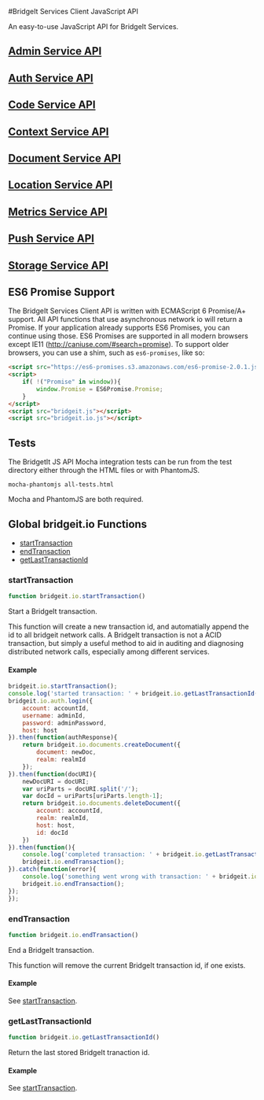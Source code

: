 #BridgeIt Services Client JavaScript API

An easy-to-use JavaScript API for BridgeIt Services.

## [Admin Service API](docs/bridgeit-admin-service.md)

## [Auth Service API](docs/bridgeit-auth-service.md)

## [Code Service API](docs/bridgeit-code-service.md)

## [Context Service API](docs/bridgeit-context-service.md)

## [Document Service API](docs/bridgeit-docs-service.md)

## [Location Service API](docs/bridgeit-location-service.md)

## [Metrics Service API](docs/bridgeit-metrics-service.md)

## [Push Service API](docs/bridgeit-push-service.md)

## [Storage Service API](docs/bridgeit-storage-service.md)

## ES6 Promise Support

The BridgeIt Services Client API is written with ECMAScript 6 Promise/A+ support. All API functions that use asynchronous network io will return a Promise. If your application already supports ES6 Promises, you can continue using those. ES6 Promises are supported in all modern browsers except IE11 (http://caniuse.com/#search=promise). To support older browsers, you can use a shim, such as `es6-promises`, like so:

```html
<script src="https://es6-promises.s3.amazonaws.com/es6-promise-2.0.1.js"></script>
<script>
    if( !("Promise" in window)){
        window.Promise = ES6Promise.Promise;
    }
</script>
<script src="bridgeit.js"></script>
<script src="bridgeit.io.js"></script>
```

## Tests

The BridgetIt JS API Mocha integration tests can be run from the test directory either through the HTML files or with PhantomJS.

```
mocha-phantomjs all-tests.html
```

Mocha and PhantomJS are both required.

## Global bridgeit.io Functions

* [startTransaction](#startTransaction)
* [endTransaction](#endTransaction)
* [getLastTransactionId](#getLastTransactionId)

### <a name="startTransaction"></a>startTransaction

```javascript
function bridgeit.io.startTransaction()
```

Start a BridgeIt transaction.

This function will create a new transaction id, and automatially append the id to all bridgeit network calls. A BridgeIt transaction is not a ACID transaction, but simply a useful method to aid in 
auditing and diagnosing distributed network calls, especially among different services.

#### Example

```javascript
bridgeit.io.startTransaction();
console.log('started transaction: ' + bridgeit.io.getLastTransactionId());
bridgeit.io.auth.login({
	account: accountId,
	username: adminId,
	password: adminPassword,
	host: host
}).then(function(authResponse){
	return bridgeit.io.documents.createDocument({
		document: newDoc,
		realm: realmId
	});
}).then(function(docURI){
	newDocURI = docURI;
	var uriParts = docURI.split('/');
	var docId = uriParts[uriParts.length-1];
	return bridgeit.io.documents.deleteDocument({
		account: accountId,
		realm: realmId,
		host: host,
		id: docId
	})
}).then(function(){
	console.log('completed transaction: ' + bridgeit.io.getLastTransactionId());
	bridgeit.io.endTransaction();
}).catch(function(error){
	console.log('something went wrong with transaction: ' + bridgeit.io.getLastTransactionId());
	bridgeit.io.endTransaction();
});
});
```

### <a name="endTransaction"></a>endTransaction

```javascript
function bridgeit.io.endTransaction()
```

End a BridgeIt transaction.

This function will remove the current BridgeIt transaction id, if one exists.

#### Example

See [startTransaction](#startTransaction).

### <a name="getLastTransactionId"></a>getLastTransactionId

```javascript
function bridgeit.io.getLastTransactionId()
```

Return the last stored BridgeIt tranaction id.

#### Example

See [startTransaction](#startTransaction).

